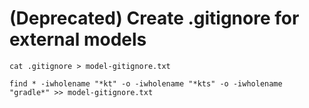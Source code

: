 # (Deprecated) Create .gitignore for external models
```shell
cat .gitignore > model-gitignore.txt
```

```shell
find * -iwholename "*kt" -o -iwholename "*kts" -o -iwholename "gradle*" >> model-gitignore.txt
```
